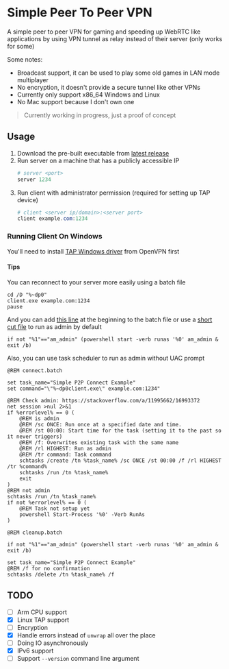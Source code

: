 # Simple Peer To Peer VPN

A simple peer to peer VPN for gaming and speeding up WebRTC like applications by using VPN tunnel as relay instead of their server (only works for some)

Some notes:

- Broadcast support, it can be used to play some old games in LAN mode multiplayer
- No encryption, it doesn't provide a secure tunnel like other VPNs
- Currently only support x86_64 Windows and Linux
- No Mac support because I don't own one

> Currently working in progress, just a proof of concept

## Usage

1. Download the pre-built executable from [latest release](https://github.com/Legend-Master/simple-p2p-vpn/releases/latest)
2. Run server on a machine that has a publicly accessible IP
   ```powershell
   # server <port>
   server 1234
   ```
3. Run client with administrator permission (required for setting up TAP device)
   ```powershell
   # client <server ip/domain>:<server port>
   client example.com:1234
   ```

### Running Client On Windows

You'll need to install [TAP Windows driver](https://build.openvpn.net/downloads/releases/latest.bak/tap-windows-latest-stable.exe) from OpenVPN first

#### Tips

You can reconnect to your server more easily using a batch file

```batch
cd /D "%~dp0"
client.exe example.com:1234
pause
```

And you can add [this line](https://stackoverflow.com/a/51472107/16993372) at the beginning to the batch file or use a [short cut file](https://superuser.com/a/788929) to run as admin by default

```batch
if not "%1"=="am_admin" (powershell start -verb runas '%0' am_admin & exit /b)
```

Also, you can use task scheduler to run as admin without UAC prompt

```batch
@REM connect.batch

set task_name="Simple P2P Connect Example"
set command="\"%~dp0client.exe\" example.com:1234"

@REM Check admin: https://stackoverflow.com/a/11995662/16993372
net session >nul 2>&1
if %errorlevel% == 0 (
    @REM is admin
    @REM /sc ONCE: Run once at a specified date and time.
    @REM /st 00:00: Start time for the task (setting it to the past so it never triggers)
    @REM /f: Overwrites existing task with the same name
    @REM /rl HIGHEST: Run as admin
    @REM /tr command: Task command
    schtasks /create /tn %task_name% /sc ONCE /st 00:00 /f /rl HIGHEST /tr %command%
    schtasks /run /tn %task_name%
    exit
)
@REM not admin
schtasks /run /tn %task_name%
if not %errorlevel% == 0 (
    @REM Task not setup yet
    powershell Start-Process '%0' -Verb RunAs
)
```

```batch
@REM cleanup.batch

if not "%1"=="am_admin" (powershell start -verb runas '%0' am_admin & exit /b)

set task_name="Simple P2P Connect Example"
@REM /f for no confirmation
schtasks /delete /tn %task_name% /f
```

## TODO

- [ ] Arm CPU support
- [x] Linux TAP support
- [ ] Encryption
- [x] Handle errors instead of `unwrap` all over the place
- [ ] Doing IO asynchronously
- [x] IPv6 support
- [ ] Support `--version` command line argument
